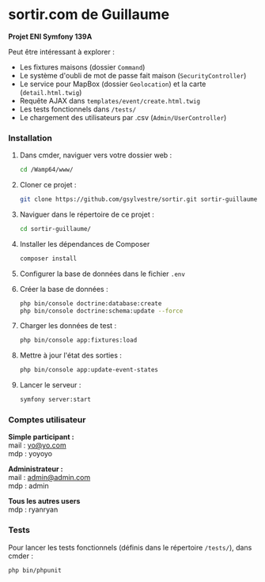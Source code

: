 # sortir.com de Guillaume

**Projet ENI Symfony 139A**  

Peut être intéressant à explorer : 
- Les fixtures maisons (dossier `Command`)
- Le système d'oubli de mot de passe fait maison (`SecurityController`)
- Le service pour MapBox (dossier `Geolocation`) et la carte (`detail.html.twig`)
- Requête AJAX dans `templates/event/create.html.twig`
- Les tests fonctionnels dans `/tests/`
- Le chargement des utilisateurs par .csv (`Admin/UserController`)

### Installation

1. Dans cmder, naviguer vers votre dossier web : 
    ```bash
    cd /Wamp64/www/
    ```
2. Cloner ce projet : 
    ```bash
    git clone https://github.com/gsylvestre/sortir.git sortir-guillaume
    ```
3. Naviguer dans le répertoire de ce projet : 
    ```bash
    cd sortir-guillaume/
    ```
4. Installer les dépendances de Composer
    ```bash
    composer install
    ```
5. Configurer la base de données dans le fichier `.env`  

6. Créer la base de données : 
    ```bash
    php bin/console doctrine:database:create
    php bin/console doctrine:schema:update --force
    ```
7. Charger les données de test : 
    ```bash
    php bin/console app:fixtures:load
    ```

8. Mettre à jour l'état des sorties : 
    ```bash
    php bin/console app:update-event-states
    ```
   
9. Lancer le serveur : 
   ```bash
   symfony server:start
   ```

### Comptes utilisateur
**Simple participant :**   
mail : yo@yo.com  
mdp  : yoyoyo

**Administrateur :**   
mail : admin@admin.com  
mdp  : admin

**Tous les autres users**  
mdp : ryanryan

### Tests
Pour lancer les tests fonctionnels (définis dans le répertoire `/tests/`), dans cmder :  
```bash
php bin/phpunit
```